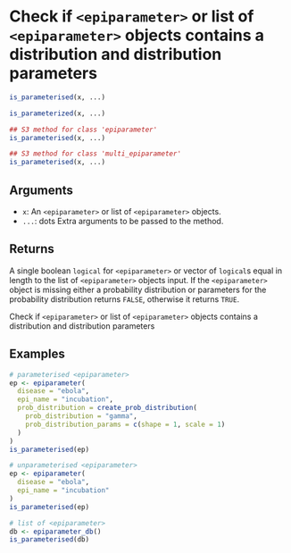 # Check if `<epiparameter>` or list of `<epiparameter>` objects contains a distribution and distribution parameters

```r
is_parameterised(x, ...)

is_parameterized(x, ...)

## S3 method for class 'epiparameter'
is_parameterised(x, ...)

## S3 method for class 'multi_epiparameter'
is_parameterised(x, ...)
```

## Arguments

- `x`: An `<epiparameter>` or list of `<epiparameter>` objects.
- `...`: dots Extra arguments to be passed to the method.

## Returns

A single boolean `logical` for `<epiparameter>` or vector of `logical`s equal in length to the list of `<epiparameter>` objects input. If the `<epiparameter>` object is missing either a probability distribution or parameters for the probability distribution returns `FALSE`, otherwise it returns `TRUE`.

Check if `<epiparameter>` or list of `<epiparameter>` objects contains a distribution and distribution parameters

## Examples

```r
# parameterised <epiparameter>
ep <- epiparameter(
  disease = "ebola",
  epi_name = "incubation",
  prob_distribution = create_prob_distribution(
    prob_distribution = "gamma",
    prob_distribution_params = c(shape = 1, scale = 1)
  )
)
is_parameterised(ep)

# unparameterised <epiparameter>
ep <- epiparameter(
  disease = "ebola",
  epi_name = "incubation"
)
is_parameterised(ep)

# list of <epiparameter>
db <- epiparameter_db()
is_parameterised(db)
```
